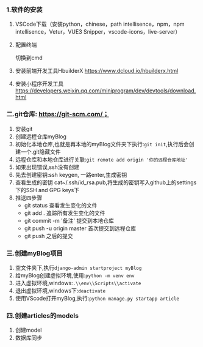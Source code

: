### 1.软件的安装

1. VSCode下载（安装python，chinese，path intellisence，npm，npm intellisence，Vetur，VUE3 Snipper，vscode-icons，live-server）

2. 配置终端

   切换到cmd

3. 安装前端开发工具HbuilderX   https://www.dcloud.io/hbuilderx.html

4. 安装小程序开发工具   https://developers.weixin.qq.com/miniprogram/dev/devtools/download.html

### 二.git仓库:  https://git-scm.com/；

1. 安装git
2. 创建远程仓库myBlog
3. 初始化本地仓库,也就是再本地的myBlog文件夹下执行:`git init`,执行后会创建一个.git隐藏文件
4. 远程仓库和本地仓库进行关联:`git remote add origin '你的远程仓库地址'`
5. 如果出现错误,ssh没有创建
6. 先去创建密钥:ssh keygen, 一路enter,生成密钥
7. 查看生成的密钥 cat~/.ssh/id_rsa.pub,将生成的密钥写入github上的settings下的SSH and GPG keys下
8. 推送四步骤
   - git status     查看发生变化的文件
   - git add .     追踪所有发生变化的文件
   - git commit -m '备注'  提交到本地仓库
   - git push -u origin master 首次提交到远程仓库
   - git push  之后的提交

### 三.创建myBlog项目

1. 空文件夹下,执行`django-admin startproject myBlog `
2. 给myBlog创建虚拟环境,使用:`python -m venv env `
3. 进入虚拟环境,windows:`.\\env\\Scripts\\activate`
4. 退出虚拟环境,windows下:`deactivate`
5. 使用VScode打开myBlog,执行:`python manage.py startapp article `

### 四.创建articles的models

1. 创建model
2. 数据库同步


